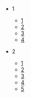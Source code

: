 * 1

  * [1](1)
  * [2](2)
  * [3](3)
  * [4](4)

* 2
  * [1](1)
  * [2](2)
  * [3](3)
  * [4](4)
  * [5](5)

